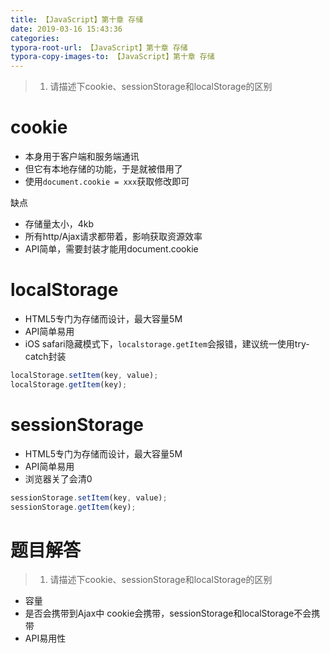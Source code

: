 ```yaml
---
title: 【JavaScript】第十章 存储
date: 2019-03-16 15:43:36
categories:
typora-root-url: 【JavaScript】第十章 存储
typora-copy-images-to: 【JavaScript】第十章 存储
---
```


> 1. 请描述下cookie、sessionStorage和localStorage的区别

# cookie
- 本身用于客户端和服务端通讯
- 但它有本地存储的功能，于是就被借用了
- 使用`document.cookie = xxx`获取修改即可

缺点
- 存储量太小，4kb
- 所有http/Ajax请求都带着，影响获取资源效率
- API简单，需要封装才能用document.cookie

# localStorage
- HTML5专门为存储而设计，最大容量5M
- API简单易用
- iOS safari隐藏模式下，`localstorage.getItem`会报错，建议统一使用try-catch封装
```js
localStorage.setItem(key, value);
localStorage.getItem(key);
```
# sessionStorage
- HTML5专门为存储而设计，最大容量5M
- API简单易用
- 浏览器关了会清0
```js
sessionStorage.setItem(key, value);
sessionStorage.getItem(key);
```

# 题目解答
> 1. 请描述下cookie、sessionStorage和localStorage的区别

- 容量
- 是否会携带到Ajax中
cookie会携带，sessionStorage和localStorage不会携带
- API易用性  

